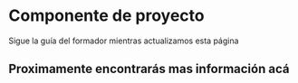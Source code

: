 # Componente de proyecto

Sigue la guía del formador mientras actualizamos esta página

## Proximamente encontrarás mas información acá